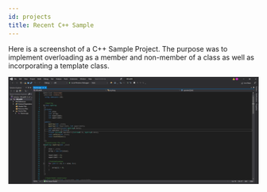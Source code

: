 ```yaml
---
id: projects
title: Recent C++ Sample
---
```

 
Here is a screenshot of a C++ Sample Project. The purpose was to implement overloading as a member and non-member of a class as well as incorporating a template class.

![C++ Source Code Sample](./assets/TechPortfolioSS1.PNG)
